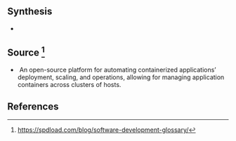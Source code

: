 ## Synthesis
- 
## Source [^1]
-  An open-source platform for automating containerized applications’ deployment, scaling, and operations, allowing for managing application containers across clusters of hosts.
## References

[^1]: https://spdload.com/blog/software-development-glossary/